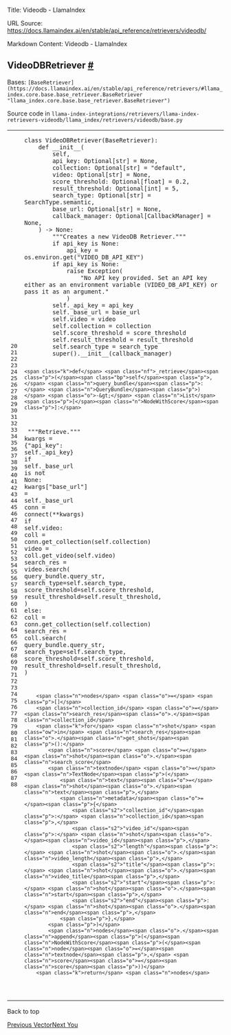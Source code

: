 Title: Videodb - LlamaIndex

URL Source: https://docs.llamaindex.ai/en/stable/api_reference/retrievers/videodb/

Markdown Content:
Videodb - LlamaIndex


VideoDBRetriever [#](https://docs.llamaindex.ai/en/stable/api_reference/retrievers/videodb/#llama_index.retrievers.videodb.VideoDBRetriever "Permanent link")
-------------------------------------------------------------------------------------------------------------------------------------------------------------

Bases: `[BaseRetriever](https://docs.llamaindex.ai/en/stable/api_reference/retrievers/#llama_index.core.base.base_retriever.BaseRetriever "llama_index.core.base.base_retriever.BaseRetriever")`

Source code in `llama-index-integrations/retrievers/llama-index-retrievers-videodb/llama_index/retrievers/videodb/base.py`

<table class="highlighttable"><tbody><tr><td class="linenos"><div class="linenodiv"><pre><span></span><span class="normal">20</span>
<span class="normal">21</span>
<span class="normal">22</span>
<span class="normal">23</span>
<span class="normal">24</span>
<span class="normal">25</span>
<span class="normal">26</span>
<span class="normal">27</span>
<span class="normal">28</span>
<span class="normal">29</span>
<span class="normal">30</span>
<span class="normal">31</span>
<span class="normal">32</span>
<span class="normal">33</span>
<span class="normal">34</span>
<span class="normal">35</span>
<span class="normal">36</span>
<span class="normal">37</span>
<span class="normal">38</span>
<span class="normal">39</span>
<span class="normal">40</span>
<span class="normal">41</span>
<span class="normal">42</span>
<span class="normal">43</span>
<span class="normal">44</span>
<span class="normal">45</span>
<span class="normal">46</span>
<span class="normal">47</span>
<span class="normal">48</span>
<span class="normal">49</span>
<span class="normal">50</span>
<span class="normal">51</span>
<span class="normal">52</span>
<span class="normal">53</span>
<span class="normal">54</span>
<span class="normal">55</span>
<span class="normal">56</span>
<span class="normal">57</span>
<span class="normal">58</span>
<span class="normal">59</span>
<span class="normal">60</span>
<span class="normal">61</span>
<span class="normal">62</span>
<span class="normal">63</span>
<span class="normal">64</span>
<span class="normal">65</span>
<span class="normal">66</span>
<span class="normal">67</span>
<span class="normal">68</span>
<span class="normal">69</span>
<span class="normal">70</span>
<span class="normal">71</span>
<span class="normal">72</span>
<span class="normal">73</span>
<span class="normal">74</span>
<span class="normal">75</span>
<span class="normal">76</span>
<span class="normal">77</span>
<span class="normal">78</span>
<span class="normal">79</span>
<span class="normal">80</span>
<span class="normal">81</span>
<span class="normal">82</span>
<span class="normal">83</span>
<span class="normal">84</span>
<span class="normal">85</span>
<span class="normal">86</span>
<span class="normal">87</span>
<span class="normal">88</span></pre></div></td><td class="code"><div><pre><span></span><code><span class="k">class</span> <span class="nc">VideoDBRetriever</span><span class="p">(</span><span class="n">BaseRetriever</span><span class="p">):</span>
    <span class="k">def</span> <span class="fm">__init__</span><span class="p">(</span>
        <span class="bp">self</span><span class="p">,</span>
        <span class="n">api_key</span><span class="p">:</span> <span class="n">Optional</span><span class="p">[</span><span class="nb">str</span><span class="p">]</span> <span class="o">=</span> <span class="kc">None</span><span class="p">,</span>
        <span class="n">collection</span><span class="p">:</span> <span class="n">Optional</span><span class="p">[</span><span class="nb">str</span><span class="p">]</span> <span class="o">=</span> <span class="s2">"default"</span><span class="p">,</span>
        <span class="n">video</span><span class="p">:</span> <span class="n">Optional</span><span class="p">[</span><span class="nb">str</span><span class="p">]</span> <span class="o">=</span> <span class="kc">None</span><span class="p">,</span>
        <span class="n">score_threshold</span><span class="p">:</span> <span class="n">Optional</span><span class="p">[</span><span class="nb">float</span><span class="p">]</span> <span class="o">=</span> <span class="mf">0.2</span><span class="p">,</span>
        <span class="n">result_threshold</span><span class="p">:</span> <span class="n">Optional</span><span class="p">[</span><span class="nb">int</span><span class="p">]</span> <span class="o">=</span> <span class="mi">5</span><span class="p">,</span>
        <span class="n">search_type</span><span class="p">:</span> <span class="n">Optional</span><span class="p">[</span><span class="nb">str</span><span class="p">]</span> <span class="o">=</span> <span class="n">SearchType</span><span class="o">.</span><span class="n">semantic</span><span class="p">,</span>
        <span class="n">base_url</span><span class="p">:</span> <span class="n">Optional</span><span class="p">[</span><span class="nb">str</span><span class="p">]</span> <span class="o">=</span> <span class="kc">None</span><span class="p">,</span>
        <span class="n">callback_manager</span><span class="p">:</span> <span class="n">Optional</span><span class="p">[</span><span class="n">CallbackManager</span><span class="p">]</span> <span class="o">=</span> <span class="kc">None</span><span class="p">,</span>
    <span class="p">)</span> <span class="o">-&gt;</span> <span class="kc">None</span><span class="p">:</span>
<span class="w">        </span><span class="sd">"""Creates a new VideoDB Retriever."""</span>
        <span class="k">if</span> <span class="n">api_key</span> <span class="ow">is</span> <span class="kc">None</span><span class="p">:</span>
            <span class="n">api_key</span> <span class="o">=</span> <span class="n">os</span><span class="o">.</span><span class="n">environ</span><span class="o">.</span><span class="n">get</span><span class="p">(</span><span class="s2">"VIDEO_DB_API_KEY"</span><span class="p">)</span>
        <span class="k">if</span> <span class="n">api_key</span> <span class="ow">is</span> <span class="kc">None</span><span class="p">:</span>
            <span class="k">raise</span> <span class="ne">Exception</span><span class="p">(</span>
                <span class="s2">"No API key provided. Set an API key either as an environment variable (VIDEO_DB_API_KEY) or pass it as an argument."</span>
            <span class="p">)</span>
        <span class="bp">self</span><span class="o">.</span><span class="n">_api_key</span> <span class="o">=</span> <span class="n">api_key</span>
        <span class="bp">self</span><span class="o">.</span><span class="n">_base_url</span> <span class="o">=</span> <span class="n">base_url</span>
        <span class="bp">self</span><span class="o">.</span><span class="n">video</span> <span class="o">=</span> <span class="n">video</span>
        <span class="bp">self</span><span class="o">.</span><span class="n">collection</span> <span class="o">=</span> <span class="n">collection</span>
        <span class="bp">self</span><span class="o">.</span><span class="n">score_threshold</span> <span class="o">=</span> <span class="n">score_threshold</span>
        <span class="bp">self</span><span class="o">.</span><span class="n">result_threshold</span> <span class="o">=</span> <span class="n">result_threshold</span>
        <span class="bp">self</span><span class="o">.</span><span class="n">search_type</span> <span class="o">=</span> <span class="n">search_type</span>
        <span class="nb">super</span><span class="p">()</span><span class="o">.</span><span class="fm">__init__</span><span class="p">(</span><span class="n">callback_manager</span><span class="p">)</span>

    <span class="k">def</span> <span class="nf">_retrieve</span><span class="p">(</span><span class="bp">self</span><span class="p">,</span> <span class="n">query_bundle</span><span class="p">:</span> <span class="n">QueryBundle</span><span class="p">)</span> <span class="o">-&gt;</span> <span class="n">List</span><span class="p">[</span><span class="n">NodeWithScore</span><span class="p">]:</span>
<span class="w">        </span><span class="sd">"""Retrieve."""</span>
        <span class="n">kwargs</span> <span class="o">=</span> <span class="p">{</span><span class="s2">"api_key"</span><span class="p">:</span> <span class="bp">self</span><span class="o">.</span><span class="n">_api_key</span><span class="p">}</span>
        <span class="k">if</span> <span class="bp">self</span><span class="o">.</span><span class="n">_base_url</span> <span class="ow">is</span> <span class="ow">not</span> <span class="kc">None</span><span class="p">:</span>
            <span class="n">kwargs</span><span class="p">[</span><span class="s2">"base_url"</span><span class="p">]</span> <span class="o">=</span> <span class="bp">self</span><span class="o">.</span><span class="n">_base_url</span>
        <span class="n">conn</span> <span class="o">=</span> <span class="n">connect</span><span class="p">(</span><span class="o">**</span><span class="n">kwargs</span><span class="p">)</span>
        <span class="k">if</span> <span class="bp">self</span><span class="o">.</span><span class="n">video</span><span class="p">:</span>
            <span class="n">coll</span> <span class="o">=</span> <span class="n">conn</span><span class="o">.</span><span class="n">get_collection</span><span class="p">(</span><span class="bp">self</span><span class="o">.</span><span class="n">collection</span><span class="p">)</span>
            <span class="n">video</span> <span class="o">=</span> <span class="n">coll</span><span class="o">.</span><span class="n">get_video</span><span class="p">(</span><span class="bp">self</span><span class="o">.</span><span class="n">video</span><span class="p">)</span>
            <span class="n">search_res</span> <span class="o">=</span> <span class="n">video</span><span class="o">.</span><span class="n">search</span><span class="p">(</span>
                <span class="n">query_bundle</span><span class="o">.</span><span class="n">query_str</span><span class="p">,</span>
                <span class="n">search_type</span><span class="o">=</span><span class="bp">self</span><span class="o">.</span><span class="n">search_type</span><span class="p">,</span>
                <span class="n">score_threshold</span><span class="o">=</span><span class="bp">self</span><span class="o">.</span><span class="n">score_threshold</span><span class="p">,</span>
                <span class="n">result_threshold</span><span class="o">=</span><span class="bp">self</span><span class="o">.</span><span class="n">result_threshold</span><span class="p">,</span>
            <span class="p">)</span>
        <span class="k">else</span><span class="p">:</span>
            <span class="n">coll</span> <span class="o">=</span> <span class="n">conn</span><span class="o">.</span><span class="n">get_collection</span><span class="p">(</span><span class="bp">self</span><span class="o">.</span><span class="n">collection</span><span class="p">)</span>
            <span class="n">search_res</span> <span class="o">=</span> <span class="n">coll</span><span class="o">.</span><span class="n">search</span><span class="p">(</span>
                <span class="n">query_bundle</span><span class="o">.</span><span class="n">query_str</span><span class="p">,</span>
                <span class="n">search_type</span><span class="o">=</span><span class="bp">self</span><span class="o">.</span><span class="n">search_type</span><span class="p">,</span>
                <span class="n">score_threshold</span><span class="o">=</span><span class="bp">self</span><span class="o">.</span><span class="n">score_threshold</span><span class="p">,</span>
                <span class="n">result_threshold</span><span class="o">=</span><span class="bp">self</span><span class="o">.</span><span class="n">result_threshold</span><span class="p">,</span>
            <span class="p">)</span>

        <span class="n">nodes</span> <span class="o">=</span> <span class="p">[]</span>
        <span class="n">collection_id</span> <span class="o">=</span> <span class="n">search_res</span><span class="o">.</span><span class="n">collection_id</span>
        <span class="k">for</span> <span class="n">shot</span> <span class="ow">in</span> <span class="n">search_res</span><span class="o">.</span><span class="n">get_shots</span><span class="p">():</span>
            <span class="n">score</span> <span class="o">=</span> <span class="n">shot</span><span class="o">.</span><span class="n">search_score</span>
            <span class="n">textnode</span> <span class="o">=</span> <span class="n">TextNode</span><span class="p">(</span>
                <span class="n">text</span><span class="o">=</span><span class="n">shot</span><span class="o">.</span><span class="n">text</span><span class="p">,</span>
                <span class="n">metadata</span><span class="o">=</span><span class="p">{</span>
                    <span class="s2">"collection_id"</span><span class="p">:</span> <span class="n">collection_id</span><span class="p">,</span>
                    <span class="s2">"video_id"</span><span class="p">:</span> <span class="n">shot</span><span class="o">.</span><span class="n">video_id</span><span class="p">,</span>
                    <span class="s2">"length"</span><span class="p">:</span> <span class="n">shot</span><span class="o">.</span><span class="n">video_length</span><span class="p">,</span>
                    <span class="s2">"title"</span><span class="p">:</span> <span class="n">shot</span><span class="o">.</span><span class="n">video_title</span><span class="p">,</span>
                    <span class="s2">"start"</span><span class="p">:</span> <span class="n">shot</span><span class="o">.</span><span class="n">start</span><span class="p">,</span>
                    <span class="s2">"end"</span><span class="p">:</span> <span class="n">shot</span><span class="o">.</span><span class="n">end</span><span class="p">,</span>
                <span class="p">},</span>
            <span class="p">)</span>
            <span class="n">nodes</span><span class="o">.</span><span class="n">append</span><span class="p">(</span><span class="n">NodeWithScore</span><span class="p">(</span><span class="n">node</span><span class="o">=</span><span class="n">textnode</span><span class="p">,</span> <span class="n">score</span><span class="o">=</span><span class="n">score</span><span class="p">))</span>
        <span class="k">return</span> <span class="n">nodes</span>
</code></pre></div></td></tr></tbody></table>

Back to top

[Previous Vector](https://docs.llamaindex.ai/en/stable/api_reference/retrievers/vector/)[Next You](https://docs.llamaindex.ai/en/stable/api_reference/retrievers/you/)
